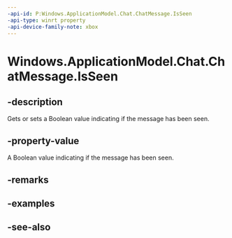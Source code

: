 ```yaml
---
-api-id: P:Windows.ApplicationModel.Chat.ChatMessage.IsSeen
-api-type: winrt property
-api-device-family-note: xbox
---
```


<!-- Property syntax
public bool IsSeen { get;  set; }
-->

# Windows.ApplicationModel.Chat.ChatMessage.IsSeen

## -description
Gets or sets a Boolean value indicating if the message has been seen.

## -property-value
A Boolean value indicating if the message has been seen.

## -remarks

## -examples

## -see-also

